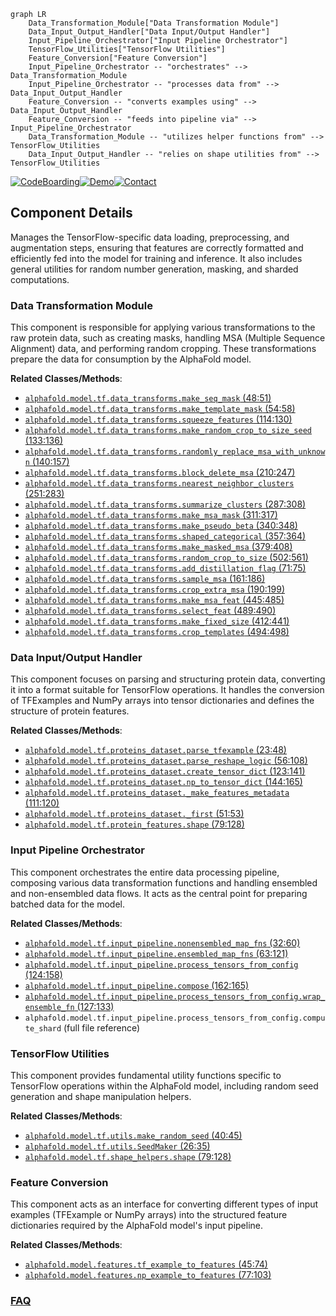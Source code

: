 ```mermaid
graph LR
    Data_Transformation_Module["Data Transformation Module"]
    Data_Input_Output_Handler["Data Input/Output Handler"]
    Input_Pipeline_Orchestrator["Input Pipeline Orchestrator"]
    TensorFlow_Utilities["TensorFlow Utilities"]
    Feature_Conversion["Feature Conversion"]
    Input_Pipeline_Orchestrator -- "orchestrates" --> Data_Transformation_Module
    Input_Pipeline_Orchestrator -- "processes data from" --> Data_Input_Output_Handler
    Feature_Conversion -- "converts examples using" --> Data_Input_Output_Handler
    Feature_Conversion -- "feeds into pipeline via" --> Input_Pipeline_Orchestrator
    Data_Transformation_Module -- "utilizes helper functions from" --> TensorFlow_Utilities
    Data_Input_Output_Handler -- "relies on shape utilities from" --> TensorFlow_Utilities
```
[![CodeBoarding](https://img.shields.io/badge/Generated%20by-CodeBoarding-9cf?style=flat-square)](https://github.com/CodeBoarding/GeneratedOnBoardings)[![Demo](https://img.shields.io/badge/Try%20our-Demo-blue?style=flat-square)](https://www.codeboarding.org/demo)[![Contact](https://img.shields.io/badge/Contact%20us%20-%20contact@codeboarding.org-lightgrey?style=flat-square)](mailto:contact@codeboarding.org)

## Component Details

Manages the TensorFlow-specific data loading, preprocessing, and augmentation steps, ensuring that features are correctly formatted and efficiently fed into the model for training and inference. It also includes general utilities for random number generation, masking, and sharded computations.

### Data Transformation Module
This component is responsible for applying various transformations to the raw protein data, such as creating masks, handling MSA (Multiple Sequence Alignment) data, and performing random cropping. These transformations prepare the data for consumption by the AlphaFold model.


**Related Classes/Methods**:

- <a href="https://github.com/google-deepmind/alphafold/blob/master/alphafold/model/tf/data_transforms.py#L48-L51" target="_blank" rel="noopener noreferrer">`alphafold.model.tf.data_transforms.make_seq_mask` (48:51)</a>
- <a href="https://github.com/google-deepmind/alphafold/blob/master/alphafold/model/tf/data_transforms.py#L54-L58" target="_blank" rel="noopener noreferrer">`alphafold.model.tf.data_transforms.make_template_mask` (54:58)</a>
- <a href="https://github.com/google-deepmind/alphafold/blob/master/alphafold/model/tf/data_transforms.py#L114-L130" target="_blank" rel="noopener noreferrer">`alphafold.model.tf.data_transforms.squeeze_features` (114:130)</a>
- <a href="https://github.com/google-deepmind/alphafold/blob/master/alphafold/model/tf/data_transforms.py#L133-L136" target="_blank" rel="noopener noreferrer">`alphafold.model.tf.data_transforms.make_random_crop_to_size_seed` (133:136)</a>
- <a href="https://github.com/google-deepmind/alphafold/blob/master/alphafold/model/tf/data_transforms.py#L140-L157" target="_blank" rel="noopener noreferrer">`alphafold.model.tf.data_transforms.randomly_replace_msa_with_unknown` (140:157)</a>
- <a href="https://github.com/google-deepmind/alphafold/blob/master/alphafold/model/tf/data_transforms.py#L210-L247" target="_blank" rel="noopener noreferrer">`alphafold.model.tf.data_transforms.block_delete_msa` (210:247)</a>
- <a href="https://github.com/google-deepmind/alphafold/blob/master/alphafold/model/tf/data_transforms.py#L251-L283" target="_blank" rel="noopener noreferrer">`alphafold.model.tf.data_transforms.nearest_neighbor_clusters` (251:283)</a>
- <a href="https://github.com/google-deepmind/alphafold/blob/master/alphafold/model/tf/data_transforms.py#L287-L308" target="_blank" rel="noopener noreferrer">`alphafold.model.tf.data_transforms.summarize_clusters` (287:308)</a>
- <a href="https://github.com/google-deepmind/alphafold/blob/master/alphafold/model/tf/data_transforms.py#L311-L317" target="_blank" rel="noopener noreferrer">`alphafold.model.tf.data_transforms.make_msa_mask` (311:317)</a>
- <a href="https://github.com/google-deepmind/alphafold/blob/master/alphafold/model/tf/data_transforms.py#L340-L348" target="_blank" rel="noopener noreferrer">`alphafold.model.tf.data_transforms.make_pseudo_beta` (340:348)</a>
- <a href="https://github.com/google-deepmind/alphafold/blob/master/alphafold/model/tf/data_transforms.py#L357-L364" target="_blank" rel="noopener noreferrer">`alphafold.model.tf.data_transforms.shaped_categorical` (357:364)</a>
- <a href="https://github.com/google-deepmind/alphafold/blob/master/alphafold/model/tf/data_transforms.py#L379-L408" target="_blank" rel="noopener noreferrer">`alphafold.model.tf.data_transforms.make_masked_msa` (379:408)</a>
- <a href="https://github.com/google-deepmind/alphafold/blob/master/alphafold/model/tf/data_transforms.py#L502-L561" target="_blank" rel="noopener noreferrer">`alphafold.model.tf.data_transforms.random_crop_to_size` (502:561)</a>
- <a href="https://github.com/google-deepmind/alphafold/blob/master/alphafold/model/tf/data_transforms.py#L71-L75" target="_blank" rel="noopener noreferrer">`alphafold.model.tf.data_transforms.add_distillation_flag` (71:75)</a>
- <a href="https://github.com/google-deepmind/alphafold/blob/master/alphafold/model/tf/data_transforms.py#L161-L186" target="_blank" rel="noopener noreferrer">`alphafold.model.tf.data_transforms.sample_msa` (161:186)</a>
- <a href="https://github.com/google-deepmind/alphafold/blob/master/alphafold/model/tf/data_transforms.py#L190-L199" target="_blank" rel="noopener noreferrer">`alphafold.model.tf.data_transforms.crop_extra_msa` (190:199)</a>
- <a href="https://github.com/google-deepmind/alphafold/blob/master/alphafold/model/tf/data_transforms.py#L445-L485" target="_blank" rel="noopener noreferrer">`alphafold.model.tf.data_transforms.make_msa_feat` (445:485)</a>
- <a href="https://github.com/google-deepmind/alphafold/blob/master/alphafold/model/tf/data_transforms.py#L489-L490" target="_blank" rel="noopener noreferrer">`alphafold.model.tf.data_transforms.select_feat` (489:490)</a>
- <a href="https://github.com/google-deepmind/alphafold/blob/master/alphafold/model/tf/data_transforms.py#L412-L441" target="_blank" rel="noopener noreferrer">`alphafold.model.tf.data_transforms.make_fixed_size` (412:441)</a>
- <a href="https://github.com/google-deepmind/alphafold/blob/master/alphafold/model/tf/data_transforms.py#L494-L498" target="_blank" rel="noopener noreferrer">`alphafold.model.tf.data_transforms.crop_templates` (494:498)</a>


### Data Input/Output Handler
This component focuses on parsing and structuring protein data, converting it into a format suitable for TensorFlow operations. It handles the conversion of TFExamples and NumPy arrays into tensor dictionaries and defines the structure of protein features.


**Related Classes/Methods**:

- <a href="https://github.com/google-deepmind/alphafold/blob/master/alphafold/model/tf/proteins_dataset.py#L23-L48" target="_blank" rel="noopener noreferrer">`alphafold.model.tf.proteins_dataset.parse_tfexample` (23:48)</a>
- <a href="https://github.com/google-deepmind/alphafold/blob/master/alphafold/model/tf/proteins_dataset.py#L56-L108" target="_blank" rel="noopener noreferrer">`alphafold.model.tf.proteins_dataset.parse_reshape_logic` (56:108)</a>
- <a href="https://github.com/google-deepmind/alphafold/blob/master/alphafold/model/tf/proteins_dataset.py#L123-L141" target="_blank" rel="noopener noreferrer">`alphafold.model.tf.proteins_dataset.create_tensor_dict` (123:141)</a>
- <a href="https://github.com/google-deepmind/alphafold/blob/master/alphafold/model/tf/proteins_dataset.py#L144-L165" target="_blank" rel="noopener noreferrer">`alphafold.model.tf.proteins_dataset.np_to_tensor_dict` (144:165)</a>
- <a href="https://github.com/google-deepmind/alphafold/blob/master/alphafold/model/tf/proteins_dataset.py#L111-L120" target="_blank" rel="noopener noreferrer">`alphafold.model.tf.proteins_dataset._make_features_metadata` (111:120)</a>
- <a href="https://github.com/google-deepmind/alphafold/blob/master/alphafold/model/tf/proteins_dataset.py#L51-L53" target="_blank" rel="noopener noreferrer">`alphafold.model.tf.proteins_dataset._first` (51:53)</a>
- <a href="https://github.com/google-deepmind/alphafold/blob/master/alphafold/model/tf/protein_features.py#L79-L128" target="_blank" rel="noopener noreferrer">`alphafold.model.tf.protein_features.shape` (79:128)</a>


### Input Pipeline Orchestrator
This component orchestrates the entire data processing pipeline, composing various data transformation functions and handling ensembled and non-ensembled data flows. It acts as the central point for preparing batched data for the model.


**Related Classes/Methods**:

- <a href="https://github.com/google-deepmind/alphafold/blob/master/alphafold/model/tf/input_pipeline.py#L32-L60" target="_blank" rel="noopener noreferrer">`alphafold.model.tf.input_pipeline.nonensembled_map_fns` (32:60)</a>
- <a href="https://github.com/google-deepmind/alphafold/blob/master/alphafold/model/tf/input_pipeline.py#L63-L121" target="_blank" rel="noopener noreferrer">`alphafold.model.tf.input_pipeline.ensembled_map_fns` (63:121)</a>
- <a href="https://github.com/google-deepmind/alphafold/blob/master/alphafold/model/tf/input_pipeline.py#L124-L158" target="_blank" rel="noopener noreferrer">`alphafold.model.tf.input_pipeline.process_tensors_from_config` (124:158)</a>
- <a href="https://github.com/google-deepmind/alphafold/blob/master/alphafold/model/tf/input_pipeline.py#L162-L165" target="_blank" rel="noopener noreferrer">`alphafold.model.tf.input_pipeline.compose` (162:165)</a>
- <a href="https://github.com/google-deepmind/alphafold/blob/master/alphafold/model/tf/input_pipeline.py#L127-L133" target="_blank" rel="noopener noreferrer">`alphafold.model.tf.input_pipeline.process_tensors_from_config.wrap_ensemble_fn` (127:133)</a>
- `alphafold.model.tf.input_pipeline.process_tensors_from_config.compute_shard` (full file reference)


### TensorFlow Utilities
This component provides fundamental utility functions specific to TensorFlow operations within the AlphaFold model, including random seed generation and shape manipulation helpers.


**Related Classes/Methods**:

- <a href="https://github.com/google-deepmind/alphafold/blob/master/alphafold/model/tf/utils.py#L40-L45" target="_blank" rel="noopener noreferrer">`alphafold.model.tf.utils.make_random_seed` (40:45)</a>
- <a href="https://github.com/google-deepmind/alphafold/blob/master/alphafold/model/tf/utils.py#L26-L35" target="_blank" rel="noopener noreferrer">`alphafold.model.tf.utils.SeedMaker` (26:35)</a>
- <a href="https://github.com/google-deepmind/alphafold/blob/master/alphafold/model/tf/shape_helpers.py#L79-L128" target="_blank" rel="noopener noreferrer">`alphafold.model.tf.shape_helpers.shape` (79:128)</a>


### Feature Conversion
This component acts as an interface for converting different types of input examples (TFExample or NumPy arrays) into the structured feature dictionaries required by the AlphaFold model's input pipeline.


**Related Classes/Methods**:

- <a href="https://github.com/google-deepmind/alphafold/blob/master/alphafold/model/features.py#L45-L74" target="_blank" rel="noopener noreferrer">`alphafold.model.features.tf_example_to_features` (45:74)</a>
- <a href="https://github.com/google-deepmind/alphafold/blob/master/alphafold/model/features.py#L77-L103" target="_blank" rel="noopener noreferrer">`alphafold.model.features.np_example_to_features` (77:103)</a>




### [FAQ](https://github.com/CodeBoarding/GeneratedOnBoardings/tree/main?tab=readme-ov-file#faq)